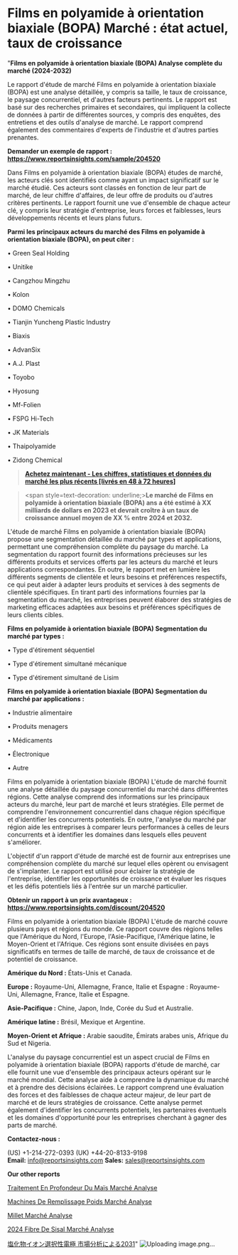 # Films en polyamide à orientation biaxiale (BOPA) Marché : état actuel, taux de croissance

"<strong>Films en polyamide à orientation biaxiale (BOPA) Analyse complète du marché (2024-2032)</strong>

Le rapport d'étude de marché Films en polyamide à orientation biaxiale (BOPA) est une analyse détaillée, y compris sa taille, le taux de croissance, le paysage concurrentiel, et d'autres facteurs pertinents. Le rapport est basé sur des recherches primaires et secondaires, qui impliquent la collecte de données à partir de différentes sources, y compris des enquêtes, des entretiens et des outils d'analyse de marché. Le rapport comprend également des commentaires d'experts de l'industrie et d'autres parties prenantes.

<strong>Demander un exemple de rapport : </strong><strong><a href=https://www.reportsinsights.com/sample/204520>https://www.reportsinsights.com/sample/204520</a></strong>

Dans Films en polyamide à orientation biaxiale (BOPA) études de marché, les acteurs clés sont identifiés comme ayant un impact significatif sur le marché étudié. Ces acteurs sont classés en fonction de leur part de marché, de leur chiffre d'affaires, de leur offre de produits ou d'autres critères pertinents. Le rapport fournit une vue d'ensemble de chaque acteur clé, y compris leur stratégie d'entreprise, leurs forces et faiblesses, leurs développements récents et leurs plans futurs.

<strong>Parmi les principaux acteurs du marché des Films en polyamide à orientation biaxiale (BOPA), on peut citer :</strong>

• Green Seal Holding

• Unitike

• Cangzhou Mingzhu

• Kolon

• DOMO Chemicals

• Tianjin Yuncheng Plastic Industry

• Biaxis

• AdvanSix

• A.J. Plast

• Toyobo

• Hyosung

• Mf-Folien

• FSPG Hi-Tech

• JK Materials

• Thaipolyamide

• Zidong Chemical

<blockquote><a href=https://reportsinsights.com/buynow/204520><span style=text-decoration: underline;><strong>Achetez maintenant - Les chiffres, statistiques et données du marché les plus récents [livrés en 48 à 72 heures]</strong></span></a></blockquote>
<blockquote>
<div class=group w-full text-gray-800 dark:text-gray-100 border-b border-black/10 dark:border-gray-900/50 bg-gray-50 dark:bg-[#444654]>
<div class=flex p-4 gap-4 text-base md:gap-6 md:max-w-2xl lg:max-w-xl xl:max-w-3xl md:py-6 lg:px-0 m-auto>
<div class=relative flex flex-col w-[calc(100%-50px)] gap-1 md:gap-3 lg:w-[calc(100%-115px)]>
<div class=flex flex-grow flex-col gap-3>
<div class=min-h-[20px] flex flex-col items-start gap-4 whitespace-pre-wrap break-words>
<div class=result-streaming markdown prose w-full break-words dark:prose-invert light>

<span style=text-decoration: underline;><strong>Le marché de Films en polyamide à orientation biaxiale (BOPA) ans a été estimé à XX milliards de dollars en 2023 et devrait croître à un taux de croissance annuel moyen de XX % entre 2024 et 2032.</strong></span>

</div>
</div>
</div>
</div>
</div>
</div></blockquote>
L'étude de marché Films en polyamide à orientation biaxiale (BOPA) propose une segmentation détaillée du marché par types et applications, permettant une compréhension complète du paysage du marché. La segmentation du rapport fournit des informations précieuses sur les différents produits et services offerts par les acteurs du marché et leurs applications correspondantes. En outre, le rapport met en lumière les différents segments de clientèle et leurs besoins et préférences respectifs, ce qui peut aider à adapter leurs produits et services à des segments de clientèle spécifiques. En tirant parti des informations fournies par la segmentation du marché, les entreprises peuvent élaborer des stratégies de marketing efficaces adaptées aux besoins et préférences spécifiques de leurs clients cibles.

<strong>Films en polyamide à orientation biaxiale (BOPA) Segmentation du marché par types :</strong>

• Type d'étirement séquentiel

• Type d'étirement simultané mécanique

• Type d'étirement simultané de Lisim

<strong>Films en polyamide à orientation biaxiale (BOPA) Segmentation du marché par applications :</strong>

• Industrie alimentaire

• Produits menagers

• Médicaments

• Électronique

• Autre

Films en polyamide à orientation biaxiale (BOPA) L'étude de marché fournit une analyse détaillée du paysage concurrentiel du marché dans différentes régions. Cette analyse comprend des informations sur les principaux acteurs du marché, leur part de marché et leurs stratégies. Elle permet de comprendre l'environnement concurrentiel dans chaque région spécifique et d'identifier les concurrents potentiels. En outre, l'analyse du marché par région aide les entreprises à comparer leurs performances à celles de leurs concurrents et à identifier les domaines dans lesquels elles peuvent s'améliorer.

L'objectif d'un rapport d'étude de marché est de fournir aux entreprises une compréhension complète du marché sur lequel elles opèrent ou envisagent de s'implanter. Le rapport est utilisé pour éclairer la stratégie de l'entreprise, identifier les opportunités de croissance et évaluer les risques et les défis potentiels liés à l'entrée sur un marché particulier.

<strong>Obtenir un rapport à un prix avantageux : <a href=https://www.reportsinsights.com/discount/204520>https://www.reportsinsights.com/discount/204520</a></strong>

Films en polyamide à orientation biaxiale (BOPA) L'étude de marché couvre plusieurs pays et régions du monde. Ce rapport couvre des régions telles que l'Amérique du Nord, l'Europe, l'Asie-Pacifique, l'Amérique latine, le Moyen-Orient et l'Afrique. Ces régions sont ensuite divisées en pays significatifs en termes de taille de marché, de taux de croissance et de potentiel de croissance.

<strong>Amérique du Nord :</strong> États-Unis et Canada.

<strong>Europe :</strong> Royaume-Uni, Allemagne, France, Italie et Espagne : Royaume-Uni, Allemagne, France, Italie et Espagne.

<strong>Asie-Pacifique :</strong> Chine, Japon, Inde, Corée du Sud et Australie.

<strong>Amérique latine :</strong> Brésil, Mexique et Argentine.

<strong>Moyen-Orient et Afrique :</strong> Arabie saoudite, Émirats arabes unis, Afrique du Sud et Nigeria.

L'analyse du paysage concurrentiel est un aspect crucial de Films en polyamide à orientation biaxiale (BOPA) rapports d'étude de marché, car elle fournit une vue d'ensemble des principaux acteurs opérant sur le marché mondial. Cette analyse aide à comprendre la dynamique du marché et à prendre des décisions éclairées. Le rapport comprend une évaluation des forces et des faiblesses de chaque acteur majeur, de leur part de marché et de leurs stratégies de croissance. Cette analyse permet également d'identifier les concurrents potentiels, les partenaires éventuels et les domaines d'opportunité pour les entreprises cherchant à gagner des parts de marché.

<strong>Contactez-nous :</strong>

(US) +1-214-272-0393
(UK) +44-20-8133-9198
<strong>Email:</strong> <a>info@reportsinsights.com</a>
<strong>Sales:</strong> <a>sales@reportsinsights.com</a>

<strong>Our other reports</strong>

<a href=https://fr.linkedin.com/pulse/traitement-en-profondeur-du-maïs-marchéposition/>Traitement En Profondeur Du Maïs Marché Analyse</a>

<a href=https://www.linkedin.com/pulse/machines-de-remplissage-poids-march%C3%A9-taille-part-unamc/>Machines De Remplissage Poids Marché Analyse</a>

<a href=https://www.linkedin.com/pulse/millet-march%C3%A9-2024-2030-aper%C3%A7u-complet-blxpf/>Millet Marché Analyse</a>

<a href=https://www.linkedin.com/pulse/2024-fibre-de-sisal-march%C3%A9-paysage-comprenant-09x7c/>2024 Fibre De Sisal Marché Analyse</a>

<a href=https://www.linkedin.com/pulse/塩化物イオン選択性電極-市場cagr見通し成長2028-reportsinsights-pvt-ltd/>塩化物イオン選択性電極 市場分析による2031</a>"
![Uploading image.png…]()

